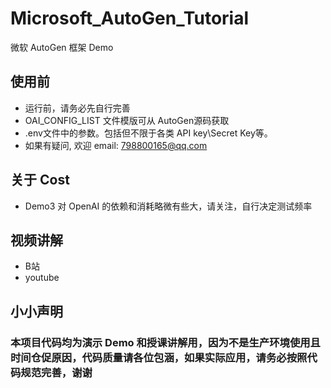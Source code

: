 # Microsoft_AutoGen_Tutorial
 微软 AutoGen 框架 Demo

## 使用前
* 运行前，请务必先自行完善
* OAI_CONFIG_LIST 文件模版可从 AutoGen源码获取
* .env文件中的参数。包括但不限于各类 API key\Secret Key等。
* 如果有疑问, 欢迎 email: 798800165@qq.com

## 关于 Cost
* Demo3 对 OpenAI 的依赖和消耗略微有些大，请关注，自行决定测试频率

## 视频讲解
* B站      
* youtube   

## 小小声明

### 本项目代码均为演示 Demo 和授课讲解用，因为不是生产环境使用且时间仓促原因，代码质量请各位包涵，如果实际应用，请务必按照代码规范完善，谢谢
